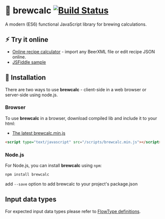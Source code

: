 # 🍺 brewcalc [![Build Status](https://travis-ci.org/brewcomputer/brewcalc.svg?branch=master)](https://travis-ci.org/brewcomputer/brewcalc)
A modern (ES6) functional JavaScript library for brewing calculations.

⚡︎ Try it online
--------------------
 * [Online recipe calculator](https://brewcomputer.github.io/brewcalc/) - import any BeerXML file or edit recipe JSON online.
 * [JSFiddle sample](https://jsfiddle.net/krutilin/nn7sdekg/)

🚀 Installation
------------
There are two ways to use **brewcalc** - client-side in a web browser or server-side using node.js.

### Browser
To use **brewcalc** in a browser, download compiled lib and include it to your html:

 * [The latest brewcalc.min.js](https://raw.githubusercontent.com/brewcomputer/brewcalc/master/lib/brewcalc.min.js)
 
```html
<script type="text/javascript" src="/scripts/brewcalc.min.js"></script>
```

### Node.js
For Node.js, you can install **brewcalc** using `npm`:

```bash
npm install brewcalc
```
add `--save` option to add brewcalc to your project's package.json

## Input data types
For expected input data types please refer to [FlowType definitions](https://github.com/brewcomputer/brewcalc/tree/master/src/types).
